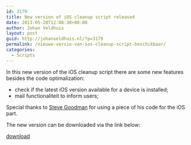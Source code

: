```yaml
---
id: 3179
title: New version of iOS cleanup script released
date: 2013-05-28T12:08:30+00:00
author: Johan Veldhuis
layout: post
guid: http://johanveldhuis.nl/?p=3179
permalink: /nieuwe-versie-van-ios-cleanup-script-beschikbaar/
categories:
  - Scripts
---
```

In this new version of the iOS cleanup script there are some new features besides the code optimalization:

  * check if the latest iOS version available for a device is installed;
  * mail functionaliteit to inform users;

Special thanks to [Steve Goodman](http://www.stevieg.org/) for using a piece of his code for the iOS part.

The new version can be downloaded via the link below:

[download](http://gallery.technet.microsoft.com/IOS6-calender-issue-cleanup-3199bb03)
